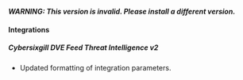 ***WARNING: This version is invalid. Please install a different version.***


#### Integrations
##### Cybersixgill DVE Feed Threat Intelligence v2
- Updated formatting of integration parameters.
